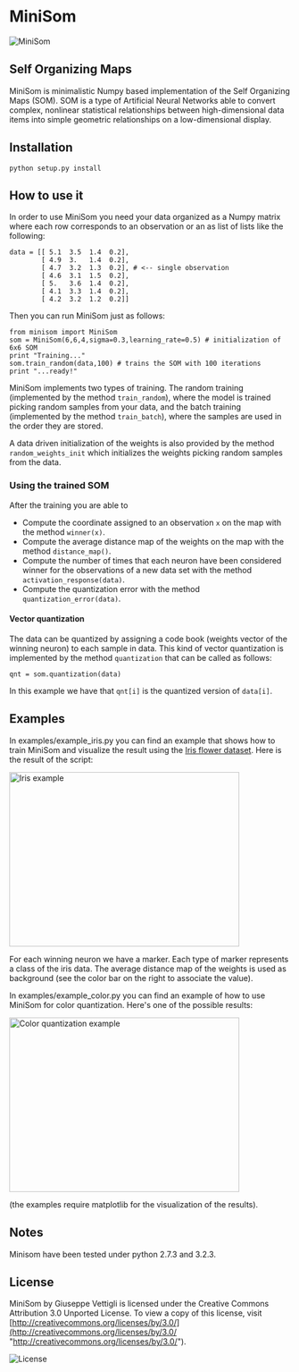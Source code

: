 MiniSom
====================

![MiniSom]( http://3.bp.blogspot.com/-TjLGnec3uko/Ud8LbHTpO1I/AAAAAAAAAqk/nfJneFOZrK8/s1600/logo.png "MiniSom")

Self Organizing Maps
--------------------

MiniSom is minimalistic Numpy based implementation of the Self Organizing Maps (SOM). SOM is a type of Artificial Neural Networks able to convert complex, nonlinear statistical relationships between high-dimensional data items into simple geometric relationships on a low-dimensional display.

Installation
---------------------

    python setup.py install

How to use it
---------------------

In order to use MiniSom you need your data organized as a Numpy matrix where each row corresponds to an observation or an as list of lists like the following:

    data = [[ 5.1  3.5  1.4  0.2],
            [ 4.9  3.   1.4  0.2],
            [ 4.7  3.2  1.3  0.2], # <-- single observation
            [ 4.6  3.1  1.5  0.2],
            [ 5.   3.6  1.4  0.2],
            [ 4.1  3.3  1.4  0.2],
            [ 4.2  3.2  1.2  0.2]]         

 Then you can run MiniSom just as follows:

    from minisom import MiniSom    
    som = MiniSom(6,6,4,sigma=0.3,learning_rate=0.5) # initialization of 6x6 SOM
    print "Training..."
    som.train_random(data,100) # trains the SOM with 100 iterations
    print "...ready!"

MiniSom implements two types of training. The random training (implemented by the method `train_random`), where the model is trained picking random samples from your data, and the batch training (implemented by the method `train_batch`), where the samples are used in the order they are stored.

A data driven initialization of the weights is also provided by the method `random_weights_init` which initializes the weights picking random samples from the data.

### Using the trained SOM

After the training you are able to

* Compute the coordinate assigned to an observation `x` on the map with the method `winner(x)`.
* Compute the average distance map of the weights on the map with the method `distance_map()`.
* Compute the number of times that each neuron have been considered winner for the observations of a new data set with the method `activation_response(data)`.
* Compute the quantization error with the method `quantization_error(data)`.

#### Vector quantization

The data can be quantized by assigning a code book (weights vector of the winning neuron) to each sample in data. This kind of vector quantization is implemented by the method `quantization` that can be called as follows:

    qnt = som.quantization(data)

In this example we have that `qnt[i]` is the quantized version of `data[i]`.

Examples
---------------------
In examples/example_iris.py you can find an example that shows how to train MiniSom and visualize the result using the <a href="http://en.wikipedia.org/wiki/Iris_flower_data_set">Iris flower dataset</a>. Here is the result of the script:

<img src="http://1.bp.blogspot.com/-j6L__LOB-UI/Ud7BXLLonBI/AAAAAAAAAqU/yf7RYfAoGWM/s1600/iris.png" height="312" width="412" alt="Iris example">

For each winning neuron we have a marker. Each type of marker represents a class of the iris data. The average distance map of the weights is used as background (see the color bar on the right to associate the value). 

In examples/example_color.py you can find an example of how to use MiniSom for color quantization. Here's one of the possible results:

<img src="http://2.bp.blogspot.com/--b04KEYZPyo/UepdhilpH2I/AAAAAAAAAq4/TefYKHi_uZ8/s1600/qnt_res.png" height="312" width="412" alt="Color quantization example">

(the examples require matplotlib for the visualization of the results).

Notes
---------------------
Minisom have been tested under python 2.7.3 and 3.2.3.

License
---------------------

MiniSom by Giuseppe Vettigli is licensed under the Creative Commons Attribution 3.0 Unported License. To view a copy of this license, visit [http://creativecommons.org/licenses/by/3.0/](http://creativecommons.org/licenses/by/3.0/ "http://creativecommons.org/licenses/by/3.0/").

![License]( http://i.creativecommons.org/l/by/3.0/88x31.png "Creative Commons Attribution 3.0 Unported License")
